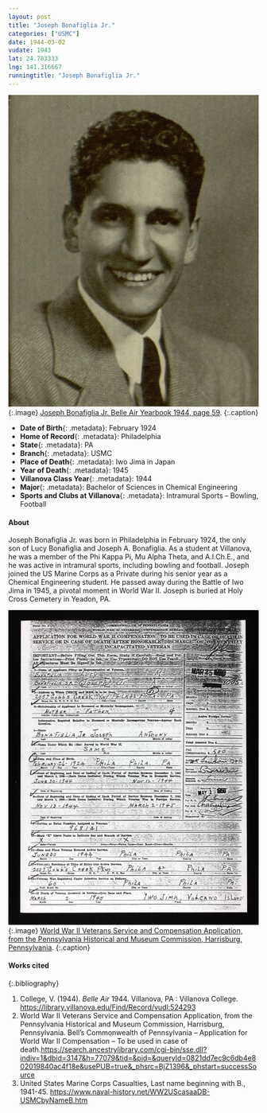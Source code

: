 ```yaml
---
layout: post
title: "Joseph Bonafiglia Jr."
categories: ["USMC"]
date: 1944-03-02
vudate: 1943
lat: 24.783333
lng: 141.316667
runningtitle: "Joseph Bonafiglia Jr."
---
```


![Joseph Bonafiglia Jr.](images/JosephBonafiglia_BelleAir.jpg)
   {:.image}
[Joseph Bonafiglia Jr. Belle Air Yearbook 1944, page 59](https://library.villanova.edu/Find/Record/vudl:524293).
  {:.caption}

* **Date of Birth**{: .metadata}: February 1924
* **Home of Record**{: .metadata}: Philadelphia
* **State**{: .metadata}: PA
* **Branch**{: .metadata}: USMC
* **Place of Death**{: .metadata}: Iwo Jima in Japan
* **Year of Death**{: .metadata}: 1945
* **Villanova Class Year**{: .metadata}: 1944
* **Major**{: .metadata}: Bachelor of Sciences in Chemical Engineering
* **Sports and Clubs at Villanova**{: .metadata}: Intramural Sports – Bowling, Football


#### About

  Joseph Bonafiglia Jr. was born in Philadelphia in February 1924, the only son of Lucy Bonafiglia and Joseph A. Bonafiglia. As a student at Villanova, he was a member of the Phi Kappa Pi, Mu Alpha Theta, and A.I.Ch.E., and he was active in intramural sports, including bowling and football. Joseph joined the US Marine Corps as a Private during his senior year as a Chemical Engineering student. He passed away during the Battle of Iwo Jima in 1945, a pivotal moment in World War II. Joseph is buried at Holy Cross Cemetery in Yeadon, PA.


![World War II Veterans Service and Compensation Application, from the Pennsylvania Historical and Museum Commission, Harrisburg, Pennsylvania](images/JosephBonafiglia_WWIIApplicationforCompensation.jpg)
   {:.image}
[World War II Veterans Service and Compensation Application, from the Pennsylvania Historical and Museum Commission, Harrisburg, Pennsylvania](https://search.ancestrylibrary.com/cgi-bin/sse.dll?indiv=1&dbid=3147&h=77079&tid=&pid=&queryId=0821dd7ec9c6db4e802019840ac4f18e&usePUB=true&_phsrc=BjZ1396&_phstart=successSource).
   {:.caption}


#### Works cited

{:.bibliography}

1. College, V. (1944). _Belle Air_ 1944. Villanova, PA : Villanova College. <https://library.villanova.edu/Find/Record/vudl:524293>
2. World War II Veterans Service and Compensation Application, from the Pennsylvania Historical and Museum Commission, Harrisburg, Pennsylvania. Bell’s Commonwealth of Pennsylvania – Application for World War II Compensation – To be used in case of death.<https://search.ancestrylibrary.com/cgi-bin/sse.dll?indiv=1&dbid=3147&h=77079&tid=&pid=&queryId=0821dd7ec9c6db4e802019840ac4f18e&usePUB=true&_phsrc=BjZ1396&_phstart=successSource>
3. United States Marine Corps Casualties, Last name beginning with B., 1941-45. <https://www.naval-history.net/WW2UScasaaDB-USMCbyNameB.htm>
